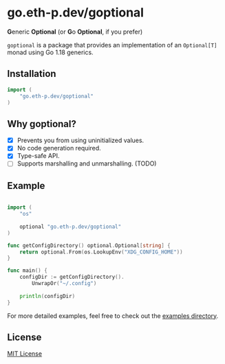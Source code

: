 # go.eth-p.dev/goptional
**G**eneric **Optional** (or **G**o **Optional**, if you prefer)

`goptional` is a package that provides an implementation of an `Optional[T]` monad using Go 1.18 generics.


## Installation

```go
import (
    "go.eth-p.dev/goptional"
)
```

## Why goptional?

- [x] Prevents you from using uninitialized values. 
- [x] No code generation required.
- [x] Type-safe API.
- [ ] Supports marshalling and unmarshalling. (TODO)

## Example

```go

import (
    "os"
    
    optional "go.eth-p.dev/goptional"
)

func getConfigDirectory() optional.Optional[string] {
    return optional.From(os.LookupEnv("XDG_CONFIG_HOME"))
}

func main() {
    configDir := getConfigDirectory().
        UnwrapOr("~/.config")
    
    println(configDir)
}
```

For more detailed examples, feel free to check out the [examples directory](examples).


## License

[MIT License](LICENSE.md)
